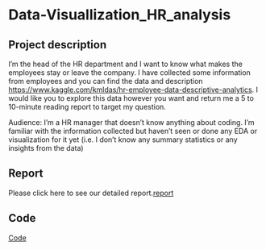 # Data-Visuallization_HR_analysis

## Project description
I’m the head of the HR department and I want to know what makes the employees stay or leave the company. I have collected some information from employees and you can find the data and description https://www.kaggle.com/kmldas/hr-employee-data-descriptive-analytics. I would like you to explore this data however you want and return me a 5 to 10-minute reading report to target my question.

Audience: I’m a HR manager that doesn’t know anything about coding. I’m familiar with the information collected but haven’t seen or done any EDA or visualization for it yet (i.e. I don’t know any summary statistics or any insights from the data)

## Report
Please click here to see our detailed report.[report](
https://github.com/hongjungg666/Data-Visuallization_HR_analysis/blob/master/Final%20Presentation.pdf)

## Code
[Code](https://github.com/hongjungg666/Data-Visuallization_HR_analysis/blob/master/Code%20-%20Group%2011.pdf)
